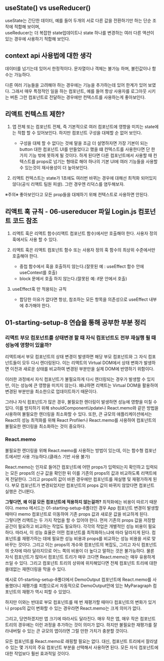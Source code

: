 ## useState() vs useReducer()

useState는 간단한 데이터, 예를 들어 두개의 서로 다른 값을 전환하기만 하는 단순 조작에 적합해 보이며,<br>
useReducer는 더 복잡한 state업데이트나 state 하나를 변경하는 여러 다른 액션이 있는 경우에 사용하기 적합해 보인다.

## context api 사용법에 대한 생각

데이터를 넘기는데 있어서 한정적이다. 문자열이나 객체는 불가능 하며, 불린값이나 함수는 가능하다.

다른 여러 기능들을 고려해야 하는 경우에는 기능을 추가하는데 있어 한계가 있어 보였다. 그래서 매우 특정적인 일을 하는 컴포넌트, 예를 들어 항상 사용자를 로그아웃 시키는 버튼 그런 컴포넌트로 전달하는 경우에만 컨텍스트를 사용하는게 좋아보인다.

## 리액트 컨텍스트 제한?

1.  앱 전체 또는 컴포넌트 전체, 즉 기본적으로 여러 컴포넌트에 영향을 미치는 state에는 적합 할 수 있어보인다. 하지만 컴포넌트 구성을 대체할 순 없어 보인다.

    -   구성을 대체 할 수 없다는 것에 말을 조금 더 설명하자면 가장 기본이 되는 button 대한 컴포넌트 UI를 만들었다고 했을 떄 컨텍스트를 사용한다면 단 한가지 기능 밖에 못하게 될 것이다. 하게 된다면 다른 컴포넌트에서 사용할 때 컨텍스트를 props로 넘기는 형태로 해야 하나의 기본 UI에 여러 기능들을 사용할 수 있는것이 재사용성이 더 높아보인다.

2.  리액트 컨텍스트는 state가 1초에도 여러번 바뀌는 경우에 대해선 최적화 되어있지 않다(공식 리액트 팀원 피셜). 그런 경우엔 리덕스를 염두해보자.

※주의※ 좋아보인다고 모든 prop들을 대체하기 위해 컨텍스트로 사용하면 안된다.

## 리액트 훅 규칙 - 06-usereducer 파일 Login.js 컴포넌트 코드 참조

1. 리액트 훅은 리액트 함수(리액트 컴포넌트 함수)에서만 호출해야 한다. 사용자 정의 훅에서도 사용 할 수 있다.

2. 리액트 훅은 리액트 컴포넌트 함수 또는 사용자 정의 훅 함수의 최상위 수준에서만 호출해야 한다.

    - 중첩 함수에서 훅을 호출하지 않는다.(잘못된 예 : useEffect 함수 안에 useContext를 호출)
    - block 문에서 호출 하지 않는다.(잘못된 예: if문 안에서 호출)

3. useEffect훅 만 적용되는 규칙
    - 합당한 이유가 없다면 항상, 참조하는 모든 항목을 의존성으로 useEffect 내부에 추가해야 한다.

## 01-starting-setup-8 연습을 통해 공부한 부분 정리

### 리액트 부모 컴포넌트를 상태변경 할 때 자식 컴포넌트도 전부 재실행 될 때 성능에 영향이 있을까?

리액트에서 부모 컴포넌트의 상태 변경이 발생하면 해당 부모 컴포넌트와 그 자식 컴포넌트들이 모두 다시 렌더링된다. 이는 리액트의 Virtual DOM에서 상태 변화가 발생하면 이전과 새로운 상태를 비교하여 변경된 부분만을 실제 DOM에 반영하기 위함이다.<br>

이러한 과정에서 자식 컴포넌트가 불필요하게 다시 렌더링되는 경우가 발생할 수 있지만, 이는 성능에 큰 영향을 미치지 않는다. 왜냐하면 리액트는 Virtual DOM을 활용하여 변경된 부분만을 최소한으로 업데이트하기 때문이다.<br>

그러나 자식 컴포넌트가 많은 경우, 불필요한 렌더링이 발생하면 성능에 영향을 미칠 수 있다. 이를 방지하기 위해 shouldComponentUpdate나 React.memo와 같은 방법을 사용하여 불필요한 렌더링을 최소화할 수 있다. 또한, 큰 규모의 애플리케이션에서는 React의 성능 최적화를 위해 React Profiler나 React.memo를 사용하여 컴포넌트의 불필요한 렌더링을 최소화하는 것이 중요하다.

### React.memo

불필요한 렌더링을 위해 React.memo를 사용하는 방법이 있는데,
이는 함수형 컴포넌트에서만 사용 가능하다.(클래스 기반 사용 불가)<br>

React.memo는 인자로 들어간 컴포넌트에 어떤 props가 입력되는지 확인하고 입력되는 모든
props의 신규 값을 확인한 뒤 이를 기존의 props의 값과 비교하도록 리액트에게 전달한다.
그리고 props의 값이 바뀐 경우에만 컴포넌트를 재실행 및 재평가하게 된다.
부모 컴포넌트가 변경되었지만 컴포넌트의 props 값이 바뀌지 않았다면 컴포넌트 실행은 건너뛴다.<br>

**그렇다면, 왜 이걸 모든 컴포넌트에 적용하지 않는걸까?**
최적화에는 비용이 따르기 때문이다. memo 메서드는 01-starting-setup-8폴더인 경우 App 컴포넌트 변경이 발생할 때마다 memo 컴포넌트로 이동하여 기존 props 값과 새로운 값을 비교하게 된다.<br>
그렇다면 리액트는 두 가지 작업을 할 수 있어야 한다.
먼저 기존의 props 값을 저장할 공간이 필요하고 비교하는 작업도 필요하다.
각각의 작업은 개별적인 성능 비용이 필요하다. 따라서, 이 성능 효율은 어떤 컴포넌트를 최적화하느냐에 따라 달라지게 된다. 컴포넌트를 재평가하는 데에 필요한 성능 비용과 props를 비교하는 성능 비용을 서로 맞바꾸는 것이다. 그리고 이는 props의 개수와 컴포넌트의 복잡도, 그리고 자식 컴포넌트의 숫자에 따라 달라지므로 어느 쪽의 비용이 더 높다고 말하는 것은 불가능하다. 물론 자식 컴포넌트가 많아서 컴포넌트 트리가 매우 크다면 React.memo는 매우 유용하게 쓰일 수 있다. 그리고 컴포넌트 트리의 상위에 위치해있다면 전체 컴포넌트 트리에 대한 쓸데없는 재렌더링을 막을 수 있다.<br>

예시로 01-starting-setup-8폴더에서 DemoOutput 컴포넌트에 React.memo를 사용했더니 재평가를 피함으로서 자동적으로 DemoOutput안에 있는 MyParagraph 컴포넌트의 재평가 역시 피할 수 있었다.<br>

하지만 이와는 반대로 부모 컴포넌트를 매 번 재평가할 때마다 컴포넌트의 변화가 있거나 props의 값이 변화할 수 있는 경우라면 React.memo는 크게 의미가 없다.<br>

그리고, 당연하겠지만 앱 크기에 따라서도 달라진다. 매우 작은 앱, 매우 작은 컴포넌트 트리의 경우에는 이런 과정을 추가하는 것이 의미가 없다. 하지만 불필요한 재평가를 잘라내버릴 수 있는 큰 규모의 앱이라면 그럴 만한 가치가 충분할 것이다.<br>

모든 컴포넌트를 React.memo로 래핑할 필요는 없다. 대신, 컴포넌트 트리에서 잘라낼 수 있는 몇 가지의 주요 컴포넌트 부분을 선택해서 사용하면 된다. 모든 자식 컴포넌트에 대한 작업보다 훨씬 효과적일 것이다.
